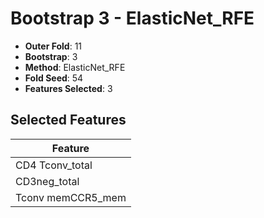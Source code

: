 # Bootstrap 3 - ElasticNet_RFE

- **Outer Fold**: 11
- **Bootstrap**: 3
- **Method**: ElasticNet_RFE
- **Fold Seed**: 54
- **Features Selected**: 3

## Selected Features

| Feature |
|---------|
| CD4 Tconv_total |
| CD3neg_total |
| Tconv memCCR5_mem |
